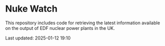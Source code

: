 # Nuke Watch

This repository includes code for retrieving the latest information available on the output of EDF nuclear power plants in the UK.

Last updated: 2025-01-12 19:10